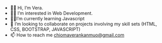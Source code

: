 - 👋🏼 Hi, I’m Vera.
- 👩‍💻 I’m interested in Web Development.
- ✍🏼I’m currently learning Javascript
- 👀 I’m looking to collaborate on projects involving my skill sets (HTML, CSS, BOOTSTRAP, JAVASCRIPT)
- 📫 How to reach me chiomaverankanmuo@gmail.com

<!---
chiomavera/chiomavera is a ✨ special ✨ repository because its `README.md` (this file) appears on your GitHub profile.
You can click the Preview link to take a look at your changes.
--->
